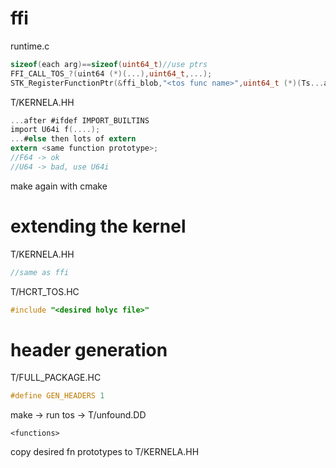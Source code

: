 # ffi
runtime.c
```C
sizeof(each arg)==sizeof(uint64_t)//use ptrs
FFI_CALL_TOS_?(uint64 (*)(...),uint64_t,...);
STK_RegisterFunctionPtr(&ffi_blob,"<tos func name>",uint64_t (*)(Ts...args),sizeof...(Ts)/*important or will segv*/);
```
T/KERNELA.HH
```C
...after #ifdef IMPORT_BUILTINS
import U64i f(....);
...#else then lots of extern
extern <same function prototype>;
//F64 -> ok
//U64 -> bad, use U64i
```
make again with cmake
# extending the kernel
T/KERNELA.HH
```C
//same as ffi
```
T/HCRT\_TOS.HC
```C
#include "<desired holyc file>"
```
# header generation
T/FULL\_PACKAGE.HC
```C
#define GEN_HEADERS 1
```
make -> run tos -> T/unfound.DD
```
<functions>
```
copy desired fn prototypes to T/KERNELA.HH

